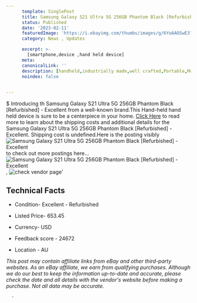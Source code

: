 ```yaml
---
      template: SinglePost
      title: Samsung Galaxy S21 Ultra 5G 256GB Phantom Black [Refurbished] - Excellent
      status: Published
      date: '2023-02-11'
      featuredImage: 'https://i.ebayimg.com/thumbs/images/g/6YoAAOSwE3ljjZqV/s-l225.jpg'
      category: News , Updates

      excerpt: >-
        [smartphone,device ,hand held device]
      meta:
      canonicalLink: ''
      description: [handheld,industrially made,well crafted,Portable,Mobile,Compact,Convenient,Lightweight,Maneuverable,Man-portable,Miniature,Carriable,Hand-held,Light,Holdable,Transportable,Mobile device,Pocket-sized,On-the-go,Wireless,Cordless,Compact size,Convenient size, smartphone,device ,hand held device]
      noindex: false
      

---
```

$
      Introducing th Samsung Galaxy S21 Ultra 5G 256GB Phantom Black [Refurbished] - Excellent from a well-known brand.This Hand-held hand held device is sure to be a centerpiece in your home. [Click Here](https://www.ebay.com/itm/165520034801?hash=item2689c34bf1%3Ag%3A6YoAAOSwE3ljjZqV&mkevt=1&mkcid=1&mkrid=711-53200-19255-0&campid=%253CePNCampaignId%253E&customid=%253CreferenceId%253E&toolid=10049) to read more to learn about the shipping costs and additional details for the Samsung Galaxy S21 Ultra 5G 256GB Phantom Black [Refurbished] - Excellent. Shipping cost is undefined.Here is the posting visibly ![Samsung Galaxy S21 Ultra 5G 256GB Phantom Black [Refurbished] - Excellent](https://i.ebayimg.com/thumbs/images/g/6YoAAOSwE3ljjZqV/s-l225.jpg) to check out more postings here... ![Samsung Galaxy S21 Ultra 5G 256GB Phantom Black [Refurbished] - Excellent](https://i.ebayimg.com/images/g/6YoAAOSwE3ljjZqV/s-l1200.jpg), ![check vendor page](https://origin-galleryplus.ebayimg.com/ws/web/165520034801_2_0_1/225x225.jpg,https://origin-galleryplus.ebayimg.com/ws/web/165520034801_3_0_1/225x225.jpg,https://origin-galleryplus.ebayimg.com/ws/web/165520034801_4_0_1/225x225.jpg,https://origin-galleryplus.ebayimg.com/ws/web/165520034801_5_0_1/225x225.jpg)'

      

 ## Technical Facts 



     
      

 - Condition- Excellent - Refurbished 


      

 - Listed Price- 653.45 


      

 - Currency- USD 


      

 - Feedback score - 24672 


      

 - Location - AU 


      
      

 *_This post may contain affiliate links from eBay and other third-party websites. As an eBay affiliate, we earn from qualifying purchases. Although we do our best to keep the information up-to-date and accurate, please check the date and all details with the vendor's website before making a purchase. Not all data may be accurate._*




      -
